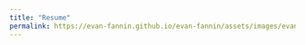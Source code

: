 ```yaml
---
title: "Resume"
permalink: https://evan-fannin.github.io/evan-fannin/assets/images/evan_fannin_resume.pdf
---
```

<object data="https://evan-fannin.github.io/evan-fannin/assets/images/evan_fannin_resume.pdf" width='1000px' height='1000px' type='application/pdf'></object>